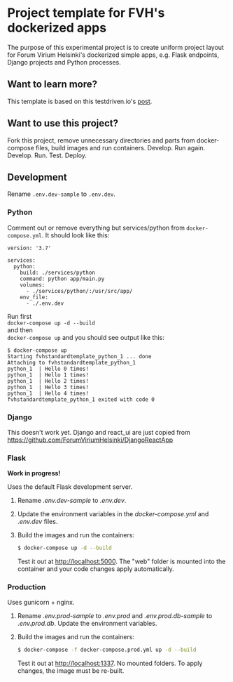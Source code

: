 # Project template for FVH's dockerized apps

The purpose of this experimental project is to create
uniform project layout for Forum Virium Helsinki's 
dockerized simple apps, e.g. Flask endpoints,
Django projects and Python processes.


## Want to learn more?
This template is based on this testdriven.io's
[post](https://testdriven.io/blog/dockerizing-flask-with-postgres-gunicorn-and-nginx).


## Want to use this project?

Fork this project, remove unnecessary directories and parts
from docker-compose files, build images and run containers.
Develop. Run again. Develop. Run. Test. Deploy.


## Development

Rename `.env.dev-sample` to `.env.dev`.


### Python 

Comment out or remove everything but services/python 
from `docker-compose.yml`. It should look like this:
```
version: '3.7'

services:
  python:
    build: ./services/python
    command: python app/main.py
    volumes:
      - ./services/python/:/usr/src/app/
    env_file:
      - ./.env.dev
```

Run first  
`docker-compose up -d --build`  
and then  
`docker-compose up`
and you should see output like this:
```
$ docker-compose up 
Starting fvhstandardtemplate_python_1 ... done
Attaching to fvhstandardtemplate_python_1
python_1  | Hello 0 times!
python_1  | Hello 1 times!
python_1  | Hello 2 times!
python_1  | Hello 3 times!
python_1  | Hello 4 times!
fvhstandardtemplate_python_1 exited with code 0
```


### Django

This doesn't work yet. Django and react_ui are just copied from
https://github.com/ForumViriumHelsinki/DjangoReactApp


### Flask

**Work in progress!** 

Uses the default Flask development server.

1. Rename *.env.dev-sample* to *.env.dev*.
1. Update the environment variables in the *docker-compose.yml* and *.env.dev* files.
1. Build the images and run the containers:

    ```sh
    $ docker-compose up -d --build
    ```

    Test it out at [http://localhost:5000](http://localhost:5000). The "web" folder is mounted into the container and your code changes apply automatically.


### Production

Uses gunicorn + nginx.

1. Rename *.env.prod-sample* to *.env.prod* and *.env.prod.db-sample* to *.env.prod.db*. Update the environment variables.
1. Build the images and run the containers:

    ```sh
    $ docker-compose -f docker-compose.prod.yml up -d --build
    ```

    Test it out at [http://localhost:1337](http://localhost:1337). No mounted folders. To apply changes, the image must be re-built.
